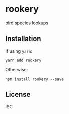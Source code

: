 # rookery

bird species lookups

## Installation

If using `yarn`:
```
yarn add rookery
```

Otherwise:
```
npm install rookery --save
```

## License

ISC